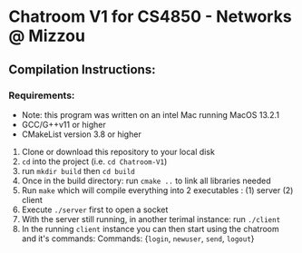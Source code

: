 # Chatroom V1 for CS4850 - Networks @ Mizzou

## Compilation Instructions:

   ### Requirements:
   
   * Note: this program was written on an intel Mac running MacOS 13.2.1    
   * GCC/G++v11 or higher
   * CMakeList version 3.8 or higher

1) Clone or download this repository to your local disk
2) `cd` into the project (i.e. `cd Chatroom-V1`) 
3) run `mkdir build` then `cd build` 
4) Once in the build directory: run `cmake ..` to link all libraries needed
5) Run `make` which will compile everything into 2 executables : (1) server (2) client
7) Execute `./server` first to open a socket
8) With the server still running, in another terimal instance: run `./client`
9) In the running `client` instance you can then start using the chatroom and it's commands:
                   Commands: {`login`, `newuser`, `send`, `logout`}

